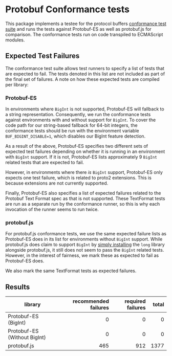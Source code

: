# Protobuf Conformance tests

This package implements a testee for the protocol buffers [conformance test 
suite](https://github.com/protocolbuffers/protobuf/tree/main/conformance) and runs the tests against Protobuf-ES as well
as protobuf.js for comparison.  The conformance tests run on code transpiled to ECMAScript modules.

## Expected Test Failures

The conformance test suite allows test runners to specify a list of tests that are expected to fail.  The tests denoted
in this list are not included as part of the final set of failures.  A note on how these expected tests are compiled 
per library:

### Protobuf-ES

In environments where `BigInt` is not supported, Protobuf-ES will fallback to a string representation.  Consequently,
we run the conformance tests against environments with and without support for `BigInt`.  To cover the code path for 
our string-based fallback for 64-bit integers, the conformance tests should be run with the environment variable 
`BUF_BIGINT_DISABLE=1`, which disables our BigInt feature detection. 

As a result of the above, Protobuf-ES specifies two different sets of expected test failures depending on whether
it is running in an environment with `BigInt` support.  If it is not, Protobuf-ES lists approximately 9 `BigInt` 
related tests that are expected to fail.  

However, in environments where there _is_ `BigInt` support, Protobuf-ES 
only expects one test failure, which is related to proto2 extensions.  This is because extensions are not currently 
supported.

Finally, Protobuf-ES also specifies a list of expected failures related to the Protobuf Text Format spec as that is not
supported.  These TextFormat tests are run as a separate run by the conformance runner, so this is why each invocation of the runner
seems to run twice.

### protobuf.js

For protobuf.js conformance tests, we use the same expected failure lists as Protobuf-ES does in its list for
environments without `BigInt` support.  While protobuf.js does claim to support `BigInt` 
by [simply installing](https://github.com/protobufjs/protobuf.js#compatibility) the `long` library alongside 
protobuf.js, it still does not seem to pass the `BigInt` related tests.  However, in the interest of fairness, we
mark these as expected to fail as Protobuf-ES does.

We also mark the same TextFormat tests as expected failures.

## Results

| library      | recommended failures             | required failures               | total         |
|---------------------|------------------------:|-----------------------:|-------------------:|
Protobuf-ES (BigInt) | 0 | 0 | 0
Protobuf-ES (Without BigInt) | 0 | 0 | 0
protobuf.js | 465 | 912 | 1377
